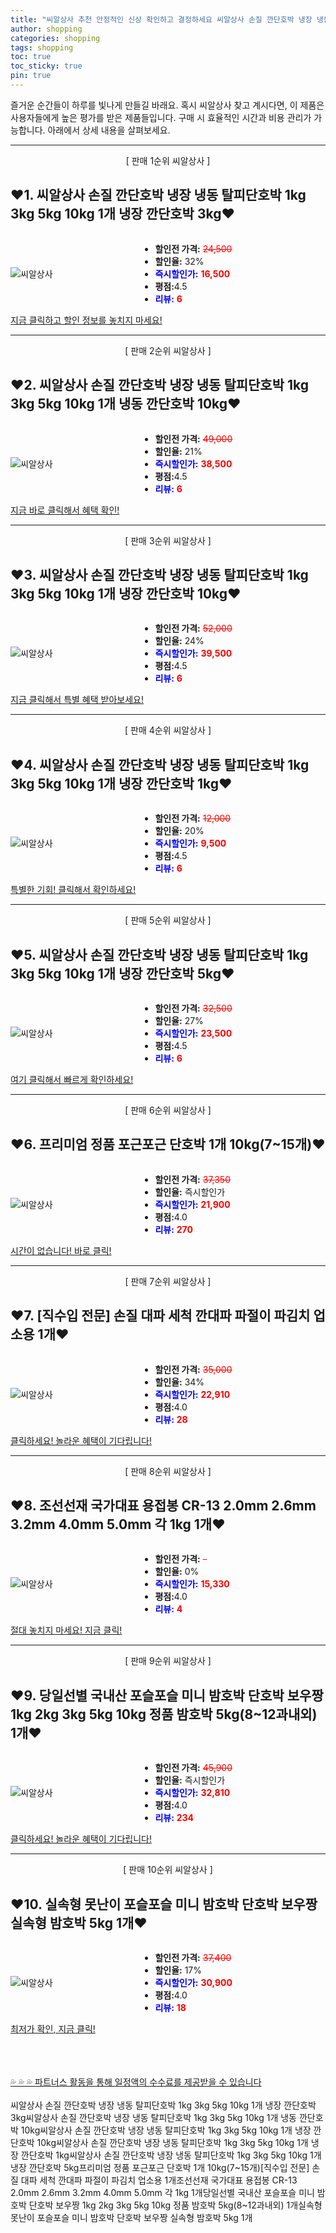 ```yaml
---
title: "씨알상사 추천 안정적인 신상 확인하고 결정하세요 씨알상사 손질 깐단호박 냉장 냉동"
author: shopping
categories: shopping
tags: shopping
toc: true
toc_sticky: true
pin: true
---
```

즐거운 순간들이 하루를 빛나게 만들길 바래요. 혹시 씨알상사 찾고 계시다면, 이 제품은 사용자들에게 높은 평가를 받은 제품들입니다. 구매 시 효율적인 시간과 비용 관리가 가능합니다. 아래에서 상세 내용을 살펴보세요.

---
<p class="toplist" style="margin: 0 auto; display: block; width: fit-content;">[ 판매 1순위 씨알상사 ]</p>

<h2><strong>❤️1. 씨알상사 손질 깐단호박 냉장 냉동 탈피단호박 1kg 3kg 5kg 10kg 1개 냉장 깐단호박 3kg❤️</strong></h2>

<div style="display: flex; align-items: center;">
    <div style="flex: 0.4;">
        <img src="https://thumbnail9.coupangcdn.com/thumbnails/remote/230x230ex/image/vendor_inventory/eea1/c67412c2b1bedfbe62d983a7919c82d9295e091279bc32acd8ac793b5efa.jpg" alt="씨알상사" style="max-width: 100%;">
    </div>
    <div style="flex: 0.6; margin-left: 10px;">
        <ul>
            <li><strong>할인전 가격:</strong> <del style="color: red;">24,500</del></li>
            <li><strong>할인율:</strong> 32%</li>
            <li><span style='color:blue'><strong>즉시할인가:</strong></span> <span style='color:red'><strong>16,500</strong></span></li>
            <li><strong>평점:</strong>4.5</li>
            <li><span style='color:blue'><strong>리뷰:</strong></span> <span style='color:red'><strong>6</strong></span></li>
        </ul>
    </div>
</div>
<div class="center">
    <a href="https://selin100587.github.io?lptag=AF9450613&subid=githubio&pageKey=8061220438&traceid=V0-153&itemId=22647212572&vendorItemId=89687456487" class="myButton">
        지금 클릭하고 할인 정보를 놓치지 마세요!
    </a>
</div>


---
<p class="toplist" style="margin: 0 auto; display: block; width: fit-content;">[ 판매 2순위 씨알상사 ]</p>

<h2><strong>❤️2. 씨알상사 손질 깐단호박 냉장 냉동 탈피단호박 1kg 3kg 5kg 10kg 1개 냉동 깐단호박 10kg❤️</strong></h2>

<div style="display: flex; align-items: center;">
    <div style="flex: 0.4;">
        <img src="https://thumbnail9.coupangcdn.com/thumbnails/remote/230x230ex/image/vendor_inventory/eea1/c67412c2b1bedfbe62d983a7919c82d9295e091279bc32acd8ac793b5efa.jpg" alt="씨알상사" style="max-width: 100%;">
    </div>
    <div style="flex: 0.6; margin-left: 10px;">
        <ul>
            <li><strong>할인전 가격:</strong> <del style="color: red;">49,000</del></li>
            <li><strong>할인율:</strong> 21%</li>
            <li><span style='color:blue'><strong>즉시할인가:</strong></span> <span style='color:red'><strong>38,500</strong></span></li>
            <li><strong>평점:</strong>4.5</li>
            <li><span style='color:blue'><strong>리뷰:</strong></span> <span style='color:red'><strong>6</strong></span></li>
        </ul>
    </div>
</div>
<div class="center">
    <a href="https://selin100587.github.io?lptag=AF9450613&subid=githubio&pageKey=8061220438&traceid=V0-153&itemId=22647212581&vendorItemId=89687456567" class="myButton">
        지금 바로 클릭해서 혜택 확인!
    </a>
</div>


---
<p class="toplist" style="margin: 0 auto; display: block; width: fit-content;">[ 판매 3순위 씨알상사 ]</p>

<h2><strong>❤️3. 씨알상사 손질 깐단호박 냉장 냉동 탈피단호박 1kg 3kg 5kg 10kg 1개 냉장 깐단호박 10kg❤️</strong></h2>

<div style="display: flex; align-items: center;">
    <div style="flex: 0.4;">
        <img src="https://thumbnail9.coupangcdn.com/thumbnails/remote/230x230ex/image/vendor_inventory/eea1/c67412c2b1bedfbe62d983a7919c82d9295e091279bc32acd8ac793b5efa.jpg" alt="씨알상사" style="max-width: 100%;">
    </div>
    <div style="flex: 0.6; margin-left: 10px;">
        <ul>
            <li><strong>할인전 가격:</strong> <del style="color: red;">52,000</del></li>
            <li><strong>할인율:</strong> 24%</li>
            <li><span style='color:blue'><strong>즉시할인가:</strong></span> <span style='color:red'><strong>39,500</strong></span></li>
            <li><strong>평점:</strong>4.5</li>
            <li><span style='color:blue'><strong>리뷰:</strong></span> <span style='color:red'><strong>6</strong></span></li>
        </ul>
    </div>
</div>
<div class="center">
    <a href="https://selin100587.github.io?lptag=AF9450613&subid=githubio&pageKey=8061220438&traceid=V0-153&itemId=22647212578&vendorItemId=89687456550" class="myButton">
        지금 클릭해서 특별 혜택 받아보세요!
    </a>
</div>


---
<p class="toplist" style="margin: 0 auto; display: block; width: fit-content;">[ 판매 4순위 씨알상사 ]</p>

<h2><strong>❤️4. 씨알상사 손질 깐단호박 냉장 냉동 탈피단호박 1kg 3kg 5kg 10kg 1개 냉장 깐단호박 1kg❤️</strong></h2>

<div style="display: flex; align-items: center;">
    <div style="flex: 0.4;">
        <img src="https://thumbnail9.coupangcdn.com/thumbnails/remote/230x230ex/image/vendor_inventory/eea1/c67412c2b1bedfbe62d983a7919c82d9295e091279bc32acd8ac793b5efa.jpg" alt="씨알상사" style="max-width: 100%;">
    </div>
    <div style="flex: 0.6; margin-left: 10px;">
        <ul>
            <li><strong>할인전 가격:</strong> <del style="color: red;">12,000</del></li>
            <li><strong>할인율:</strong> 20%</li>
            <li><span style='color:blue'><strong>즉시할인가:</strong></span> <span style='color:red'><strong>9,500</strong></span></li>
            <li><strong>평점:</strong>4.5</li>
            <li><span style='color:blue'><strong>리뷰:</strong></span> <span style='color:red'><strong>6</strong></span></li>
        </ul>
    </div>
</div>
<div class="center">
    <a href="https://selin100587.github.io?lptag=AF9450613&subid=githubio&pageKey=8061220438&traceid=V0-153&itemId=22647212569&vendorItemId=89687456463" class="myButton">
        특별한 기회! 클릭해서 확인하세요!
    </a>
</div>


---
<p class="toplist" style="margin: 0 auto; display: block; width: fit-content;">[ 판매 5순위 씨알상사 ]</p>

<h2><strong>❤️5. 씨알상사 손질 깐단호박 냉장 냉동 탈피단호박 1kg 3kg 5kg 10kg 1개 냉장 깐단호박 5kg❤️</strong></h2>

<div style="display: flex; align-items: center;">
    <div style="flex: 0.4;">
        <img src="https://thumbnail9.coupangcdn.com/thumbnails/remote/230x230ex/image/vendor_inventory/eea1/c67412c2b1bedfbe62d983a7919c82d9295e091279bc32acd8ac793b5efa.jpg" alt="씨알상사" style="max-width: 100%;">
    </div>
    <div style="flex: 0.6; margin-left: 10px;">
        <ul>
            <li><strong>할인전 가격:</strong> <del style="color: red;">32,500</del></li>
            <li><strong>할인율:</strong> 27%</li>
            <li><span style='color:blue'><strong>즉시할인가:</strong></span> <span style='color:red'><strong>23,500</strong></span></li>
            <li><strong>평점:</strong>4.5</li>
            <li><span style='color:blue'><strong>리뷰:</strong></span> <span style='color:red'><strong>6</strong></span></li>
        </ul>
    </div>
</div>
<div class="center">
    <a href="https://selin100587.github.io?lptag=AF9450613&subid=githubio&pageKey=8061220438&traceid=V0-153&itemId=22647212575&vendorItemId=89687456536" class="myButton">
        여기 클릭해서 빠르게 확인하세요!
    </a>
</div>


---
<p class="toplist" style="margin: 0 auto; display: block; width: fit-content;">[ 판매 6순위 씨알상사 ]</p>

<h2><strong>❤️6. 프리미엄 정품 포근포근 단호박 1개 10kg(7~15개)❤️</strong></h2>

<div style="display: flex; align-items: center;">
    <div style="flex: 0.4;">
        <img src="https://thumbnail7.coupangcdn.com/thumbnails/remote/230x230ex/image/vendor_inventory/d3f5/9547934c6ecd5cc00c28244acbeb6ff3b15a680b1d7643e9c5f6e4654740.jpg" alt="씨알상사" style="max-width: 100%;">
    </div>
    <div style="flex: 0.6; margin-left: 10px;">
        <ul>
            <li><strong>할인전 가격:</strong> <del style="color: red;">37,350</del></li>
            <li><strong>할인율:</strong> 즉시할인가</li>
            <li><span style='color:blue'><strong>즉시할인가:</strong></span> <span style='color:red'><strong>21,900</strong></span></li>
            <li><strong>평점:</strong>4.0</li>
            <li><span style='color:blue'><strong>리뷰:</strong></span> <span style='color:red'><strong>270</strong></span></li>
        </ul>
    </div>
</div>
<div class="center">
    <a href="https://selin100587.github.io?lptag=AF9450613&subid=githubio&pageKey=7844484480&traceid=V0-153&itemId=21363970074&vendorItemId=74346502132" class="myButton">
        시간이 없습니다! 바로 클릭!
    </a>
</div>


---
<p class="toplist" style="margin: 0 auto; display: block; width: fit-content;">[ 판매 7순위 씨알상사 ]</p>

<h2><strong>❤️7. [직수입 전문] 손질 대파 세척 깐대파 파절이 파김치 업소용 1개❤️</strong></h2>

<div style="display: flex; align-items: center;">
    <div style="flex: 0.4;">
        <img src="https://thumbnail7.coupangcdn.com/thumbnails/remote/230x230ex/image/vendor_inventory/f8c7/0fe9f6402037f5b4ca9f60b10597a4fab1b176d6d628fec0f46618d153a7.jpg" alt="씨알상사" style="max-width: 100%;">
    </div>
    <div style="flex: 0.6; margin-left: 10px;">
        <ul>
            <li><strong>할인전 가격:</strong> <del style="color: red;">35,000</del></li>
            <li><strong>할인율:</strong> 34%</li>
            <li><span style='color:blue'><strong>즉시할인가:</strong></span> <span style='color:red'><strong>22,910</strong></span></li>
            <li><strong>평점:</strong>4.0</li>
            <li><span style='color:blue'><strong>리뷰:</strong></span> <span style='color:red'><strong>28</strong></span></li>
        </ul>
    </div>
</div>
<div class="center">
    <a href="https://selin100587.github.io?lptag=AF9450613&subid=githubio&pageKey=7905829464&traceid=V0-153&itemId=21679439600&vendorItemId=88729590136" class="myButton">
        클릭하세요! 놀라운 혜택이 기다립니다!
    </a>
</div>


---
<p class="toplist" style="margin: 0 auto; display: block; width: fit-content;">[ 판매 8순위 씨알상사 ]</p>

<h2><strong>❤️8. 조선선재 국가대표 용접봉 CR-13 2.0mm 2.6mm 3.2mm 4.0mm 5.0mm 각 1kg 1개❤️</strong></h2>

<div style="display: flex; align-items: center;">
    <div style="flex: 0.4;">
        <img src="https://thumbnail9.coupangcdn.com/thumbnails/remote/230x230ex/image/vendor_inventory/c346/f13edd5895ab9006592e7f86307bf6a077be1f37adc396fc2815f6a3c25d.jpg" alt="씨알상사" style="max-width: 100%;">
    </div>
    <div style="flex: 0.6; margin-left: 10px;">
        <ul>
            <li><strong>할인전 가격:</strong> <del style="color: red;">-</del></li>
            <li><strong>할인율:</strong> 0%</li>
            <li><span style='color:blue'><strong>즉시할인가:</strong></span> <span style='color:red'><strong>15,330</strong></span></li>
            <li><strong>평점:</strong>4.0</li>
            <li><span style='color:blue'><strong>리뷰:</strong></span> <span style='color:red'><strong>4</strong></span></li>
        </ul>
    </div>
</div>
<div class="center">
    <a href="https://selin100587.github.io?lptag=AF9450613&subid=githubio&pageKey=6106441960&traceid=V0-153&itemId=11479483955&vendorItemId=78754826421" class="myButton">
        절대 놓치지 마세요! 지금 클릭!
    </a>
</div>


---
<p class="toplist" style="margin: 0 auto; display: block; width: fit-content;">[ 판매 9순위 씨알상사 ]</p>

<h2><strong>❤️9. 당일선별 국내산 포슬포슬 미니 밤호박 단호박 보우짱 1kg 2kg 3kg 5kg 10kg 정품 밤호박 5kg(8~12과내외) 1개❤️</strong></h2>

<div style="display: flex; align-items: center;">
    <div style="flex: 0.4;">
        <img src="https://thumbnail8.coupangcdn.com/thumbnails/remote/230x230ex/image/vendor_inventory/0c9d/e1911358953a506fdbc3c1a5bd7fd1e3af77f22326e06c5a335cdf2c7480.png" alt="씨알상사" style="max-width: 100%;">
    </div>
    <div style="flex: 0.6; margin-left: 10px;">
        <ul>
            <li><strong>할인전 가격:</strong> <del style="color: red;">45,900</del></li>
            <li><strong>할인율:</strong> 즉시할인가</li>
            <li><span style='color:blue'><strong>즉시할인가:</strong></span> <span style='color:red'><strong>32,810</strong></span></li>
            <li><strong>평점:</strong>4.0</li>
            <li><span style='color:blue'><strong>리뷰:</strong></span> <span style='color:red'><strong>234</strong></span></li>
        </ul>
    </div>
</div>
<div class="center">
    <a href="https://selin100587.github.io?lptag=AF9450613&subid=githubio&pageKey=8180771022&traceid=V0-153&itemId=19799754784&vendorItemId=82355452828" class="myButton">
        클릭하세요! 놀라운 혜택이 기다립니다!
    </a>
</div>


---
<p class="toplist" style="margin: 0 auto; display: block; width: fit-content;">[ 판매 10순위 씨알상사 ]</p>

<h2><strong>❤️10. 실속형 못난이 포슬포슬 미니 밤호박 단호박 보우짱 실속형 밤호박 5kg 1개❤️</strong></h2>

<div style="display: flex; align-items: center;">
    <div style="flex: 0.4;">
        <img src="https://thumbnail6.coupangcdn.com/thumbnails/remote/230x230ex/image/vendor_inventory/1ac4/cdfe2b83bc29aa0cc9f9378099dcf11b6e295b0059d1d1b23b57f2091f97.jpg" alt="씨알상사" style="max-width: 100%;">
    </div>
    <div style="flex: 0.6; margin-left: 10px;">
        <ul>
            <li><strong>할인전 가격:</strong> <del style="color: red;">37,400</del></li>
            <li><strong>할인율:</strong> 17%</li>
            <li><span style='color:blue'><strong>즉시할인가:</strong></span> <span style='color:red'><strong>30,900</strong></span></li>
            <li><strong>평점:</strong>4.0</li>
            <li><span style='color:blue'><strong>리뷰:</strong></span> <span style='color:red'><strong>18</strong></span></li>
        </ul>
    </div>
</div>
<div class="center">
    <a href="https://selin100587.github.io?lptag=AF9450613&subid=githubio&pageKey=7731197416&traceid=V0-153&itemId=23301145212&vendorItemId=90333202110" class="myButton">
        최저가 확인, 지금 클릭!
    </a>
</div>

<br><br><br>[💦 💦 💦 파트너스 활동을 통해 일정액의 수수료를 제공받을 수 있습니다](https://link.coupang.com/a/bcpT2c)<br><br>씨알상사 손질 깐단호박 냉장 냉동 탈피단호박 1kg 3kg 5kg 10kg 1개 냉장 깐단호박 3kg씨알상사 손질 깐단호박 냉장 냉동 탈피단호박 1kg 3kg 5kg 10kg 1개 냉동 깐단호박 10kg씨알상사 손질 깐단호박 냉장 냉동 탈피단호박 1kg 3kg 5kg 10kg 1개 냉장 깐단호박 10kg씨알상사 손질 깐단호박 냉장 냉동 탈피단호박 1kg 3kg 5kg 10kg 1개 냉장 깐단호박 1kg씨알상사 손질 깐단호박 냉장 냉동 탈피단호박 1kg 3kg 5kg 10kg 1개 냉장 깐단호박 5kg프리미엄 정품 포근포근 단호박 1개 10kg(7~15개)[직수입 전문] 손질 대파 세척 깐대파 파절이 파김치 업소용 1개조선선재 국가대표 용접봉 CR-13 2.0mm 2.6mm 3.2mm 4.0mm 5.0mm 각 1kg 1개당일선별 국내산 포슬포슬 미니 밤호박 단호박 보우짱 1kg 2kg 3kg 5kg 10kg 정품 밤호박 5kg(8~12과내외) 1개실속형 못난이 포슬포슬 미니 밤호박 단호박 보우짱 실속형 밤호박 5kg 1개